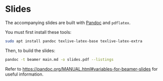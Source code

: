 # Slides

The accompanying slides are built with [Pandoc](https://pandoc.org/) and `pdflatex`.

You must first install these tools:

```bash
sudo apt install pandoc texlive-latex-base texlive-latex-extra
```

Then, to build the slides:

```bash
pandoc -t beamer main.md -o slides.pdf --listings
```

Refer to https://pandoc.org/MANUAL.html#variables-for-beamer-slides for useful information.
